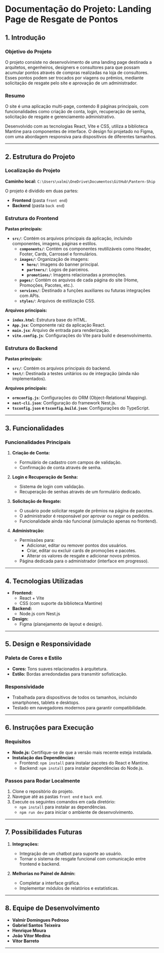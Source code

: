 # Documentação do Projeto: Landing Page de Resgate de Pontos

## 1. Introdução

### Objetivo do Projeto
O projeto consiste no desenvolvimento de uma landing page destinada a arquitetos, engenheiros, designers e consultores para que possam acumular pontos através de compras realizadas na loja de consultores. Esses pontos podem ser trocados por viagens ou prêmios, mediante solicitação de resgate pelo site e aprovação de um administrador.

### Resumo
O site é uma aplicação multi-page, contendo 8 páginas principais, com funcionalidades como criação de conta, login, recuperação de senha, solicitação de resgate e gerenciamento administrativo.

Desenvolvido com as tecnologias React, Vite e CSS, utiliza a biblioteca Mantine para componentes de interface. O design foi projetado no Figma, com uma abordagem responsiva para dispositivos de diferentes tamanhos.

---

## 2. Estrutura do Projeto

### Localização do Projeto
**Caminho local:**
`C:\Users\valmi\OneDrive\Documentos\GitHub\Pantern-Ship`

O projeto é dividido em duas partes:
- **Frontend** (pasta `front end`)
- **Backend** (pasta `back end`)

### Estrutura do Frontend

**Pastas principais:**
- **`src/`**: Contém os arquivos principais da aplicação, incluindo componentes, imagens, páginas e estilos.
  - **`components/`**: Contém os componentes reutilizáveis como Header, Footer, Cards, Carrossel e formulários.
  - **`images/`**: Organização de imagens:
    - **`hero/`**: Imagens do banner principal.
    - **`partners/`**: Logos de parceiros.
    - **`promotions/`**: Imagens relacionadas a promoções.
  - **`pages/`**: Contém os arquivos de cada página do site (Home, Promoções, Pacotes, etc.).
  - **`services/`**: Destinado a funções auxiliares ou futuras integrações com APIs.
  - **`styles/`**: Arquivos de estilização CSS.

**Arquivos principais:**
- **`index.html`**: Estrutura base do HTML.
- **`App.jsx`**: Componente raiz da aplicação React.
- **`main.jsx`**: Arquivo de entrada para renderização.
- **`vite.config.js`**: Configurações do Vite para build e desenvolvimento.

### Estrutura do Backend

**Pastas principais:**
- **`src/`**: Contém os arquivos principais do backend.
- **`test/`**: Destinada a testes unitários ou de integração (ainda não implementados).

**Arquivos principais:**
- **`ormconfig.js`**: Configurações do ORM (Object-Relational Mapping).
- **`nest-cli.json`**: Configuração do framework Nest.js.
- **`tsconfig.json` e `tsconfig.build.json`**: Configurações do TypeScript.

---

## 3. Funcionalidades

### Funcionalidades Principais
1. **Criação de Conta:**
   - Formulário de cadastro com campos de validação.
   - Confirmação de conta através de senha.

2. **Login e Recuperação de Senha:**
   - Sistema de login com validação.
   - Recuperação de senhas através de um formulário dedicado.

3. **Solicitação de Resgate:**
   - O usuário pode solicitar resgate de prêmios na página de pacotes.
   - O administrador é responsável por aprovar ou negar os pedidos.
   - Funcionalidade ainda não funcional (simulação apenas no frontend).

4. **Administração:**
   - Permissões para:
     - Adicionar, editar ou remover pontos dos usuários.
     - Criar, editar ou excluir cards de promoções e pacotes.
     - Alterar os valores de resgate e adicionar novos prêmios.
   - Página dedicada para o administrador (interface em progresso).

---

## 4. Tecnologias Utilizadas

- **Frontend:**
  - React + Vite
  - CSS (com suporte da biblioteca Mantine)
- **Backend:**
  - Node.js com Nest.js
- **Design:**
  - Figma (planejamento de layout e design).

---

## 5. Design e Responsividade

### Paleta de Cores e Estilo
- **Cores:** Tons suaves relacionados à arquitetura.
- **Estilo:** Bordas arredondadas para transmitir sofisticação.

### Responsividade
- Trabalhada para dispositivos de todos os tamanhos, incluindo smartphones, tablets e desktops.
- Testado em navegadores modernos para garantir compatibilidade.

---

## 6. Instruções para Execução

### Requisitos
- **Node.js:** Certifique-se de que a versão mais recente esteja instalada.
- **Instalação das Dependências:**
  - Frontend: `npm install` para instalar pacotes do React e Mantine.
  - Backend: `npm install` para instalar dependências do Node.js.

### Passos para Rodar Localmente
1. Clone o repositório do projeto.
2. Navegue até as pastas `front end` e `back end`.
3. Execute os seguintes comandos em cada diretório:
   - `npm install` para instalar as dependências.
   - `npm run dev` para iniciar o ambiente de desenvolvimento.

---

## 7. Possibilidades Futuras

1. **Integrações:**
   - Integração de um chatbot para suporte ao usuário.
   - Tornar o sistema de resgate funcional com comunicação entre frontend e backend.

2. **Melhorias no Painel de Admin:**
   - Completar a interface gráfica.
   - Implementar módulos de relatórios e estatísticas.

---

## 8. Equipe de Desenvolvimento

- **Valmir Domingues Pedroso**
- **Gabriel Santos Teixeira**
- **Henrique Moura**
- **João Vitor Medina**
- **Vitor Barreto**

---

